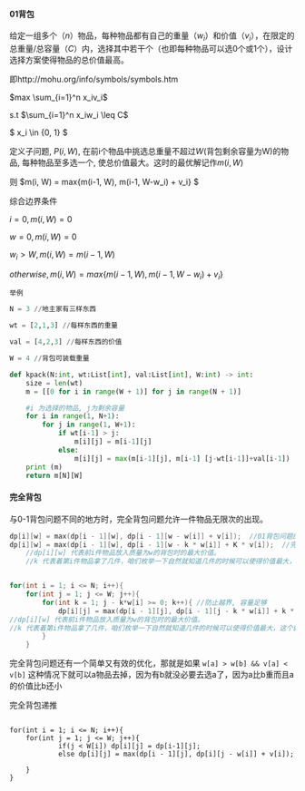 #### 01背包

给定一组多个（$n$）物品，每种物品都有自己的重量（$w_i$）和价值（$v_i$），在限定的总重量/总容量（$C$）内，选择其中若干个（也即每种物品可以选0个或1个），设计选择方案使得物品的总价值最高。

即http://mohu.org/info/symbols/symbols.htm


$max \sum_{i=1}^n x_iv_i$

s.t $\sum_{i=1}^n x_iw_i \leq C$

$ x_i \in \{0, 1\} $

定义子问题, $P(i, W)$, 在前i个物品中挑选总重量不超过$W$(背包剩余容量为W)的物品, 每种物品至多选一个, 使总价值最大。这时的最优解记作$m(i, W)$

则
$m(i, W) = max\{m(i-1, W), m(i-1, W-w_i) + v_i\} $

综合边界条件

$i=0, m(i, W)=0$

$w=0, m(i, W)=0$

$w_i>W, m(i, W) = m(i-1, W)$


$otherwise, m(i, W) = max\{m(i-1, W), m(i-1, W-w_i) + v_i\}$

```py
举例

N = 3 //地主家有三样东西

wt = [2,1,3] //每样东西的重量

val = [4,2,3] //每样东西的价值

W = 4 //背包可装载重量

def kpack(N:int, wt:List[int], val:List[int], W:int) -> int:
    size = len(wt)
    m = [[0 for i in range(W + 1)] for j in range(N + 1)]

    #i 为选择的物品, j为剩余容量
    for i in range(1, N+1):
        for j in range(1, W+1):
            if wt[i-1] > j:
                m[i][j] = m[i-1][j]
            else:
                m[i][j] = max(m[i-1][j], m[i-1] [j-wt[i-1]]+val[i-1])
    print (m)
    return m[N][W]
```
#### 完全背包

与0-1背包问题不同的地方时，完全背包问题允许一件物品无限次的出现。

```cpp
dp[i][w] = max(dp[i - 1][w], dp[i - 1][w - w[i]] + v[i]);  //01背包问题的递推方程式
dp[i][w] = max(dp[i - 1][w], dp[i - 1][w - k * w[i]] + K * v[i]);  //完全背包问题的递推方程式
    //dp[i][w] 代表前i件物品放入质量为w的背包时的最大价值。
    //k 代表着第i件物品拿了几件，咱们枚举一下自然就知道几件的时候可以使得价值最大，这个就是扩展01背包问题的关键地方


for(int i = 1; i <= N; i++){
    for(int j = 1; j <= W; j++){
        for(int k = 1; j - k*w[i] >= 0; k++){ //防止越界, 容量足够
            dp[i][j] = max(dp[i - 1][j], dp[i - 1][j - k * w[i]] + k * v[i]);  //完全背包问题的递推方程式
//dp[i][w] 代表前i件物品放入质量为w的背包时的最大价值。
//k 代表着第i件物品拿了几件，咱们枚举一下自然就知道几件的时候可以使得价值最大，这个就是扩展01背包问题的关键地方
        }
    }

```

完全背包问题还有一个简单又有效的优化，那就是如果 `w[a] > w[b] && v[a] < v[b]` 这种情况下就可以a物品去掉，因为有b就没必要去选a了，因为a比b重而且a的价值比b还小

完全背包递推
```

for(int i = 1; i <= N; i++){
    for(int j = 1; j <= W; j++){
            if(j < W[i]) dp[i][j] = dp[i-1][j];
            else dp[i][j] = max(dp[i - 1][j], dp[i][j - w[i]] + v[i]);

    }
}
```